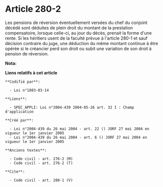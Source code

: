# Article 280-2

Les pensions de réversion éventuellement versées du chef du conjoint décédé sont déduites de plein droit du montant de la
prestation compensatoire, lorsque celle-ci, au jour du décès, prenait la forme d'une rente. Si les héritiers usent de la
faculté prévue à l'article 280-1 et sauf décision contraire du juge, une déduction du même montant continue à être opérée si
le créancier perd son droit ou subit une variation de son droit à pension de réversion.

**Nota:**



**Liens relatifs à cet article**

	**Codifié par**:

	  - Loi n°1803-03-14

	**Liens**:

	  - SPEC_APPLI: Loi n°2004-439 2004-05-26 art. 32 I : Champ d'application

	**Créé par**:

	  - Loi n°2004-439 du 26 mai 2004 - art. 22 () JORF 27 mai 2004 en vigueur le 1er janvier 2005
	  - Loi n°2004-439 du 26 mai 2004 - art. 6 () JORF 27 mai 2004 en vigueur le 1er janvier 2005

	**Anciens textes**:

	  - Code civil - art. 276-2 (M)
	  - Code civil - art. 276-2 (T)

	**Cite**:

	  - Code civil - art. 280-1 (V)
